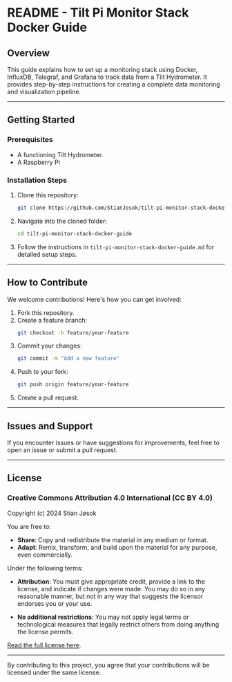 # README - Tilt Pi Monitor Stack Docker Guide

## Overview
This guide explains how to set up a monitoring stack using Docker, InfluxDB, Telegraf, and Grafana to track data from a Tilt Hydrometer. It provides step-by-step instructions for creating a complete data monitoring and visualization pipeline.

---

## Getting Started

### Prerequisites
- A functioning Tilt Hydrometer.
- A Raspberry Pi

### Installation Steps
1. Clone this repository:
   ```bash
   git clone https://github.com/StianJosok/tilt-pi-monitor-stack-docker-guide.git
   ```
2. Navigate into the cloned folder:
   ```bash
   cd tilt-pi-monitor-stack-docker-guide
   ```
3. Follow the instructions in `tilt-pi-monitor-stack-docker-guide.md` for detailed setup steps.

---

## How to Contribute

We welcome contributions! Here's how you can get involved:

1. Fork this repository.
2. Create a feature branch:
   ```bash
   git checkout -b feature/your-feature
   ```
3. Commit your changes:
   ```bash
   git commit -m "Add a new feature"
   ```
4. Push to your fork:
   ```bash
   git push origin feature/your-feature
   ```
5. Create a pull request.

---

## Issues and Support
If you encounter issues or have suggestions for improvements, feel free to open an issue or submit a pull request.

---

## License

### Creative Commons Attribution 4.0 International (CC BY 4.0)

Copyright (c) 2024 Stian Jøsok

You are free to:

- **Share**: Copy and redistribute the material in any medium or format.
- **Adapt**: Remix, transform, and build upon the material for any purpose, even commercially.

Under the following terms:

- **Attribution**: You must give appropriate credit, provide a link to the license, and indicate if changes were made. You may do so in any reasonable manner, but not in any way that suggests the licensor endorses you or your use.

- **No additional restrictions**: You may not apply legal terms or technological measures that legally restrict others from doing anything the license permits.

[Read the full license here](https://creativecommons.org/licenses/by/4.0/).

---

By contributing to this project, you agree that your contributions will be licensed under the same license.

